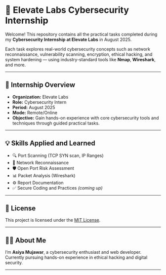 # 🔐 Elevate Labs Cybersecurity Internship

Welcome! This repository contains all the practical tasks completed during my **Cybersecurity Internship at Elevate Labs** in August 2025.

Each task explores real-world cybersecurity concepts such as network reconnaissance, vulnerability scanning, encryption, ethical hacking, and system hardening — using industry-standard tools like **Nmap**, **Wireshark**, and more.

---

## 🧠 Internship Overview

- **Organization:** Elevate Labs  
- **Role:** Cybersecurity Intern  
- **Period:** August 2025  
- **Mode:** Remote/Online  
- **Objective:** Gain hands-on experience with core cybersecurity tools and techniques through guided practical tasks.

---

## 💡 Skills Applied and Learned

- 🔍 Port Scanning (TCP SYN scan, IP Ranges)
- 🧠 Network Reconnaissance
- 🛡️ Open Port Risk Assessment
- 📊 Packet Analysis (Wireshark)
- ⚙️ Report Documentation
- ✅ Secure Coding and Practices *(coming up)*

---

## 📜 License

This project is licensed under the [MIT License](./LICENSE).

---

## 🙋‍♀️ About Me

I’m **Asiya Mujawar**, a cybersecurity enthusiast and web developer.  
Currently pursuing hands-on experience in ethical hacking and digital security.  

---

